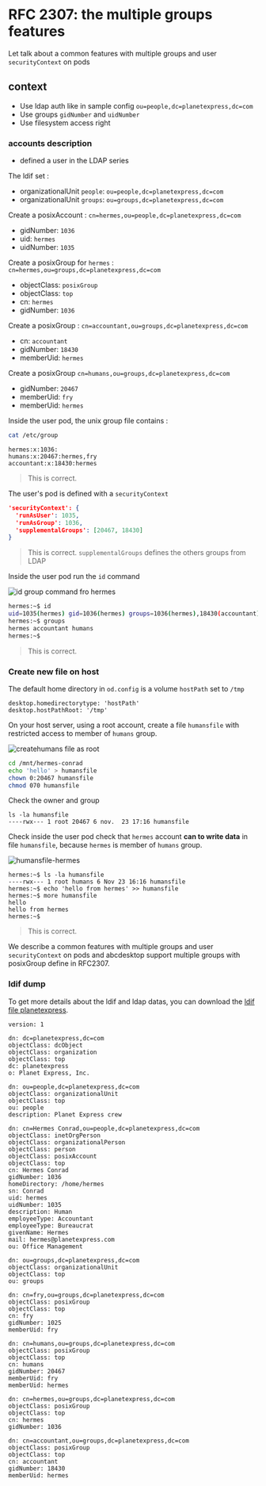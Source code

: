 # RFC 2307: the multiple groups features


Let talk about a common features with multiple groups and user `securityContext` on pods


## context


- Use ldap auth like in sample config `ou=people,dc=planetexpress,dc=com`
- Use groups `gidNumber` and `uidNumber`
- Use filesystem access right


### accounts description


- defined a user in the LDAP series

The ldif set :

- organizationalUnit `people`: `ou=people,dc=planetexpress,dc=com`
- organizationalUnit `groups`: `ou=groups,dc=planetexpress,dc=com`

Create a posixAccount : `cn=hermes,ou=people,dc=planetexpress,dc=com`

- gidNumber: `1036`
- uid: `hermes`
- uidNumber: `1035`

Create a posixGroup for `hermes` : `cn=hermes,ou=groups,dc=planetexpress,dc=com`

- objectClass: `posixGroup`
- objectClass: `top`
- cn: `hermes`
- gidNumber: `1036`


Create a posixGroup : `cn=accountant,ou=groups,dc=planetexpress,dc=com`

- cn: `accountant`
- gidNumber: `18430`
- memberUid: `hermes`

Create a posixGroup `cn=humans,ou=groups,dc=planetexpress,dc=com`

- gidNumber: `20467`
- memberUid: `fry`
- memberUid: `hermes`

Inside the user pod, the unix group file contains : 

```bash
cat /etc/group
```

```
hermes:x:1036:
humans:x:20467:hermes,fry
accountant:x:18430:hermes
```

> This is correct.


The user's pod is defined with a `securityContext`

```json
'securityContext': {
  'runAsUser': 1035,
  'runAsGroup': 1036,
  'supplementalGroups': [20467, 18430] 
}
```

> This is correct.
> `supplementalGroups` defines the others groups from LDAP

Inside the user pod run the `id` command

![id group command fro hermes](img/idgroup-hermes.png)

```bash
hermes:~$ id
uid=1035(hermes) gid=1036(hermes) groups=1036(hermes),18430(accountant),20467(humans)
hermes:~$ groups
hermes accountant humans
hermes:~$
```

> This is correct.


### Create new file on host
 
The default home directory in `od.config` is a volume `hostPath` set to `/tmp`

```od.config
desktop.homedirectorytype: 'hostPath' 
desktop.hostPathRoot: '/tmp'
```

On your host server, using a root account, create a file `humansfile`  with restricted access to member of `humans` group.


![createhumans file as root](img/createhumansfileasroot.png)


```bash
cd /mnt/hermes-conrad
echo 'hello' > humansfile
chown 0:20467 humansfile
chmod 070 humansfile 
```

Check the owner and group

```
ls -la humansfile
----rwx--- 1 root 20467 6 nov.  23 17:16 humansfile
```




Check inside the user pod check that `hermes` account **can to write data** in file `humansfile`, because `hermes` is member of `humans` group.


![humansfile-hermes](img/humansfile-hermes.png)



```
hermes:~$ ls -la humansfile 
----rwx--- 1 root humans 6 Nov 23 16:16 humansfile
hermes:~$ echo 'hello from hermes' >> humansfile 
hermes:~$ more humansfile 
hello
hello from hermes
hermes:~$ 
```

> This is correct.


We describe a common features with multiple groups and user `securityContext` on pods and abcdesktop support multiple groups with posixGroup define in RFC2307. 


### ldif dump

To get more details about the ldif and ldap datas, you can download the [ldif file planetexpress](planetexpressRFC2307.ldif).



``` ldif
version: 1

dn: dc=planetexpress,dc=com
objectClass: dcObject
objectClass: organization
objectClass: top
dc: planetexpress
o: Planet Express, Inc.

dn: ou=people,dc=planetexpress,dc=com
objectClass: organizationalUnit
objectClass: top
ou: people
description: Planet Express crew

dn: cn=Hermes Conrad,ou=people,dc=planetexpress,dc=com
objectClass: inetOrgPerson
objectClass: organizationalPerson
objectClass: person
objectClass: posixAccount
objectClass: top
cn: Hermes Conrad
gidNumber: 1036
homeDirectory: /home/hermes
sn: Conrad
uid: hermes
uidNumber: 1035
description: Human
employeeType: Accountant
employeeType: Bureaucrat
givenName: Hermes
mail: hermes@planetexpress.com
ou: Office Management

dn: ou=groups,dc=planetexpress,dc=com
objectClass: organizationalUnit
objectClass: top
ou: groups

dn: cn=fry,ou=groups,dc=planetexpress,dc=com
objectClass: posixGroup
objectClass: top
cn: fry
gidNumber: 1025
memberUid: fry

dn: cn=humans,ou=groups,dc=planetexpress,dc=com
objectClass: posixGroup
objectClass: top
cn: humans
gidNumber: 20467
memberUid: fry
memberUid: hermes

dn: cn=hermes,ou=groups,dc=planetexpress,dc=com
objectClass: posixGroup
objectClass: top
cn: hermes
gidNumber: 1036

dn: cn=accountant,ou=groups,dc=planetexpress,dc=com
objectClass: posixGroup
objectClass: top
cn: accountant
gidNumber: 18430
memberUid: hermes
```

